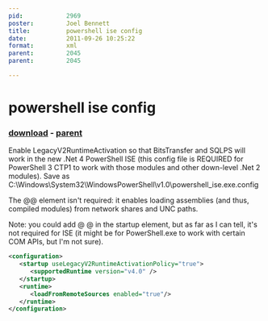 ```yaml
---
pid:            2969
poster:         Joel Bennett
title:          powershell ise config
date:           2011-09-26 10:25:22
format:         xml
parent:         2045
parent:         2045

---
```


# powershell ise config

### [download](2969.xml) - [parent](2045.md)

Enable LegacyV2RuntimeActivation so that BitsTransfer and SQLPS will work in the new .Net 4 PowerShell ISE (this config file is REQUIRED for PowerShell 3 CTP1 to work with those modules and other down-level .Net 2 modules). Save as C:\Windows\System32\WindowsPowerShell\v1.0\powershell_ise.exe.config

The @<runtime><loadFromRemoteSources enabled="true"/></runtime>@ element isn't required: it enables loading assemblies (and thus, compiled modules) from network shares and UNC paths.

Note: you could add @<process> <rollForward enabled="true" /> </process>@ in the startup element, but as far as I can tell, it's not required for ISE (it might be for PowerShell.exe to work with certain COM APIs, but I'm not sure).

```xml
<configuration>
   <startup useLegacyV2RuntimeActivationPolicy="true">
      <supportedRuntime version="v4.0" />
   </startup>
   <runtime>
      <loadFromRemoteSources enabled="true"/>
   </runtime>
</configuration>
```
